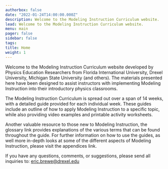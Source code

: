 ```yaml
---
authorbox: false
date: "2022-01-24T14:00:00.000Z"
description: Welcome to the Modeling Instruction Curriculum website.
lead: Welcome to the Modeling Instruction Curriculum website.
menu: main
pager: false
sidebar: false
tags:
title: Home
weight: 1
---
```


Welcome to the Modeling Instruction Curriculum website developed by Physics Education Researchers from Florida International University, Drexel University, Michigan State University (and others). The materials presented here have been designed to assist instructors with implementing Modeling Instruction into their introductory physics classrooms.

The Modeling Instruction Curriculum is spread out over a span of 14 weeks, with a detailed guide provided for each individual week. These guides include an outline of how to apply Modeling Instruction to a specific topic, while also providing video examples and printable activity worksheets.

Another valuable resource to those new to Modeling Instruction, the glossary link provides explanations of the various terms that can be found throughout the guide. For further information on how to use the guides, as well more in-depth looks at some of the different aspects of Modeling Instruction, please visit the appendices link.

If you have any questions, comments, or suggestions, please send all inquiries to: eric.brewe@drexel.edu